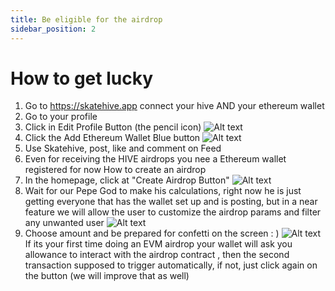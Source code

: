 ```yaml
---
title: Be eligible for the airdrop
sidebar_position: 2
---
```

# How to get lucky

1. Go to https://skatehive.app connect your hive AND your ethereum wallet
2. Go to your profile
3. Click in Edit Profile Button (the pencil icon)
![Alt ​​text](../../src/assets/tuto-airdrop/1.png)
4. Click the Add Ethereum Wallet Blue button
![Alt ​​text](../../src/assets/tuto-airdrop/2.png)
5. Use Skatehive, post, like and comment on Feed
6. Even for receiving the HIVE airdrops you nee a Ethereum wallet registered for now
How to create an airdrop
7. In the homepage, click at "Create Airdrop Button"
![Alt ​​text](../../src/assets/tuto-airdrop/3.png)
8. Wait for our Pepe God to make his calculations, right now he is just getting everyone that has the wallet set up and is posting, but in a near feature we will allow the user to customize the airdrop params and filter any unwanted user
![Alt ​​text](../../src/assets/tuto-airdrop/4.png)
9. Choose amount and be prepared for confetti on the screen : )
![Alt ​​text](../../src/assets/tuto-airdrop/5.png)
If its your first time doing an EVM airdrop your wallet will ask you allowance to interact with the airdrop contract , then the second transaction supposed to trigger automatically, if not, just click again on the button (we will improve that as well)